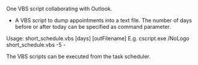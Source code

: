 One VBS script collaborating with Outlook.
- A VBS script to dump appointments into a text file. The number of days before or after today can be specified as command parameter.

Usage: short_schedule.vbs [days] [outFilename]
  E.g.    cscript.exe /NoLogo short_schedule.vbs -5 -

The VBS scripts can be executed from the task scheduler.

